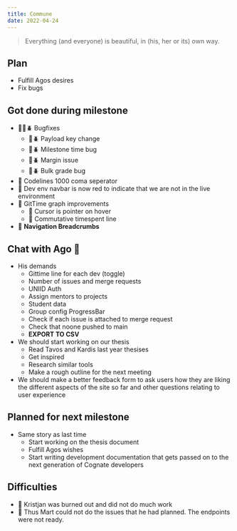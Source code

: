 ```yaml
---
title: Commune
date: 2022-04-24
---
```

> Everything (and everyone) is beautiful, in (his, her or its) own way.


## Plan
- Fulfill Agos desires
- Fix bugs

## Got done during milestone
- 🐞🐝🪲 Bugfixes
  - 🐝🪲 Payload key change
  - 🐝🪲 Milestone time bug
  - 🐝🪲 Margin issue
  - 🐞🪲 Bulk grade bug
- 🐝 Codelines 1000 coma seperator
- 🐝 Dev env navbar is now red to indicate that we are not in the live environment
- 🐝 GitTime graph improvements
  - 🐝 Cursor is pointer on hover
  - 🐝 Commutative timespent line
- 🐝 **Navigation Breadcrumbs**

## Chat with Ago 🐢
- His demands
  - Gittime line for each dev (toggle)
  - Number of issues and merge requests
  - UNIID Auth
  - Assign mentors to projects
  - Student data
  - Group config ProgressBar
  - Check if each issue is attached to merge request
  - Check that noone pushed to main
  - **EXPORT TO CSV** 
- We should start working on our thesis
  - Read Tavos and Kardis last year thesises
  - Get inspired
  - Research similar tools
  - Make a rough outline for the next meeting
- We should make a better feedback form to ask users how they are liking the different aspects of the site so far and other questions relating to user experience


## Planned for next milestone
- Same story as last time 
  - Start working on the thesis document
  - Fulfill Agos wishes
  - Start writing development documentation that gets passed on to the next generation of Cognate developers


## Difficulties
- 🐞 Kristjan was burned out and did not do much work
- 🐝 Thus Mart could not do the issues that he had planned. The endpoints were not ready.
